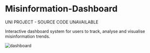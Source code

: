 # Misinformation-Dashboard
UNI PROJECT - SOURCE CODE UNAVAILABLE

Interactive dashboard system for users to track, analyse and visualise misinformation trends.

![dashboard](https://github.com/user-attachments/assets/0fe1e8fb-c598-495b-8cac-faaa4a3b8bb9)
